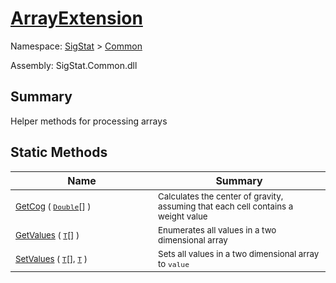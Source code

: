 # [ArrayExtension](./ArrayExtension.md)

Namespace: [SigStat]() > [Common](./README.md)

Assembly: SigStat.Common.dll

## Summary
Helper methods for processing arrays

## Static Methods

| Name<a href="#"><img width=400></a> | Summary<a href="#"><img width=475></a> | 
| --- | --- | 
| <sub>[GetCog](./Methods/ArrayExtension-100663392.md) ( [`Double`](https://docs.microsoft.com/en-us/dotnet/api/System.Double)[] )</sub>| <sub>Calculates the center of gravity, assuming that each cell contains a weight value</sub>| <br>
| <sub>[GetValues](./Methods/ArrayExtension-100663387.md) ( [`T`](./ArrayExtension.md)[] )</sub>| <sub>Enumerates all values in a two dimensional array</sub>| <br>
| <sub>[SetValues](./Methods/ArrayExtension-100663388.md) ( [`T`](./ArrayExtension.md)[], [`T`](./ArrayExtension.md) )</sub>| <sub>Sets all values in a two dimensional array to `value`</sub>| <br>



